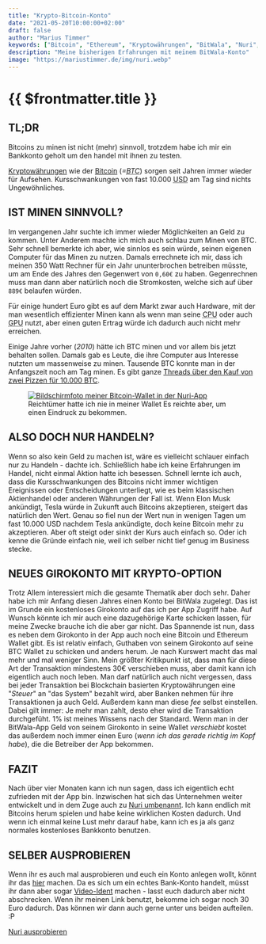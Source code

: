 ```yaml
---
title: "Krypto-Bitcoin-Konto"
date: "2021-05-20T10:00:00+02:00"
draft: false
author: "Marius Timmer"
keywords: ["Bitcoin", "Ethereum", "Kryptowährungen", "BitWala", "Nuri", "Girokonto", "Minen", "Handel", "Trading"]
description: "Meine bisherigen Erfahrungen mit meinem BitWala-Konto"
image: "https://mariustimmer.de/img/nuri.webp"
---
```


{{ $frontmatter.title }}
========================

TL;DR
-----
<summary>
	Bitcoins zu minen ist nicht (mehr) sinnvoll, trotzdem habe ich mir ein Bankkonto geholt um den handel mit ihnen zu testen.
</summary>

[Kryptowährungen](https://de.wikipedia.org/wiki/Kryptow%C3%A4hrung) wie der [Bitcoin](https://de.wikipedia.org/wiki/Bitcoin) (_=<abbr title="Bitcoin">BTC</abbr>_) sorgen seit Jahren immer wieder für Aufsehen. Kursschwankungen von fast 10.000 <abbr title="US Dollar">USD</abbr> am Tag sind nichts Ungewöhnliches.


IST MINEN SINNVOLL?
-------------------
Im vergangenen Jahr suchte ich immer wieder Möglichkeiten an Geld zu kommen. Unter Anderem machte ich mich auch schlau zum Minen von BTC. Sehr schnell bemerkte ich aber, wie sinnlos es sein würde, seinen eigenen Computer für das Minen zu nutzen. Damals errechnete ich mir, dass ich meinen 350 Watt Rechner für ein Jahr ununterbrochen betreiben müsste, um am Ende des Jahres den Gegenwert von `0,60€` zu haben. Gegenrechnen muss man dann aber natürlich noch die Stromkosten, welche sich auf über `889€` belaufen würden.

Für einige hundert Euro gibt es auf dem Markt zwar auch Hardware, mit der man wesentlich effizienter Minen kann als wenn man seine <abbr title="Prozessor">CPU</abbr> oder auch <abbr title="Grafik-Prozessor">GPU</abbr> nutzt, aber einen guten Ertrag würde ich dadurch auch nicht mehr erreichen.

Einige Jahre vorher (_2010_) hätte ich BTC minen und vor allem bis jetzt behalten sollen. Damals gab es Leute, die ihre Computer aus Interesse nutzten um massenweise zu minen. Tausende BTC konnte man in der Anfangszeit noch am Tag minen. Es gibt ganze [Threads über den Kauf von zwei Pizzen für 10.000 BTC](https://bitcointalk.org/index.php?topic=137.0).

<figure role="group" class="right col3">
    <a href="https://app.nuri.com/r/D9MM-UK9B" target="_blank">
		<img
	        alt="Bildschirmfoto meiner Bitcoin-Wallet in der Nuri-App"
	        srcset="/img/nuri_small.webp 480w,
	                /img/nuri.webp       640w"
	        src="/img/nuri.webp"
	        />
	</a>
    <figcaption>Reichtümer hatte ich nie in meiner Wallet Es reichte aber, um einen Eindruck zu bekommen.</figcaption>
</figure>


ALSO DOCH NUR HANDELN?
----------------------
Wenn so also kein Geld zu machen ist, wäre es vielleicht schlauer einfach nur zu Handeln - dachte ich. Schließlich habe ich keine Erfahrungen im Handel, nicht einmal Aktion hatte ich besessen. Schnell lernte ich auch, dass die Kursschwankungen des Bitcoins nicht immer wichtigen Ereignissen oder Entscheidungen unterliegt, wie es beim klassischen Aktienhandel oder anderen Währungen der Fall ist. Wenn Elon Musk ankündigt, Tesla würde in Zukunft auch Bitcoins akzeptieren, steigert das natürlich den Wert. Genau so fiel nun der Wert nun in wenigen Tagen um fast 10.000 USD nachdem Tesla ankündigte, doch keine Bitcoin mehr zu akzeptieren. Aber oft steigt oder sinkt der Kurs auch einfach so. Oder ich kenne die Gründe einfach nie, weil ich selber nicht tief genug im Business stecke.


NEUES GIROKONTO MIT KRYPTO-OPTION
---------------------------------
Trotz Allem interessiert mich die gesamte Thematik aber doch sehr. Daher habe ich mir Anfang diesen Jahres einen Konto bei BitWala zugelegt. Das ist im Grunde ein kostenloses Girokonto auf das ich per App Zugriff habe. Auf Wunsch könnte ich mir auch eine dazugehörige Karte schicken lassen, für meine Zwecke brauche ich die aber gar nicht. Das Spannende ist nun, dass es neben dem Girokonto in der App auch noch eine Bitcoin und Ethereum Wallet gibt. Es ist relativ einfach, Guthaben von seinem Girokonto auf seine BTC Wallet zu schicken und anders herum. Je nach Kurswert macht das mal mehr und mal weniger Sinn. Mein größter Kritikpunkt ist, dass man für diese Art der Transaktion mindestens 30€ verschieben muss, aber damit kann ich eigentlich auch noch leben. Man darf natürlich auch nicht vergessen, dass bei jeder Transaktion bei Blockchain basierten Kryptowährungen eine "_Steuer_" an "das System" bezahlt wird, aber Banken nehmen für ihre Transaktionen ja auch Geld. Außerdem kann man diese _fee_ selbst einstellen. Dabei gilt immer: Je mehr man zahlt, desto eher wird die Transaktion durchgefüht. 1% ist meines Wissens nach der Standard. Wenn man in der BitWala-App Geld von seinem Girokonto in seine Wallet _verschiebt_ kostet das außerdem noch immer einen Euro (_wenn ich das gerade richtig im Kopf habe_), die die Betreiber der App bekommen.


FAZIT
-----
Nach über vier Monaten kann ich nun sagen, dass ich eigentlich echt zufrieden mit der App bin. Inzwischen hat sich das Unternehmen weiter entwickelt und in dem Zuge auch zu [Nuri umbenannt](https://nuri.com/blog/meet-nuri/). Ich kann endlich mit Bitcoins herum spielen und habe keine wirklichen Kosten dadurch. Und wenn ich einmal keine Lust mehr darauf habe, kann ich es ja als ganz normales kostenloses Bankkonto benutzen.


SELBER AUSPROBIEREN
-------------------
Wenn ihr es auch mal ausprobieren und euch ein Konto anlegen wollt, könnt ihr das <a href="https://app.nuri.com/r/D9MM-UK9B" target="_blank" title="Konto anlegen">hier</a> machen. Da es sich um ein echtes Bank-Konto handelt, müsst ihr dann aber sogar [Video-Ident](https://de.wikipedia.org/wiki/Videoident) machen - lasst euch dadurch aber nicht abschrecken. Wenn ihr meinen Link benutzt, bekomme ich sogar noch 30 Euro dadurch. Das können wir dann auch gerne unter uns beiden aufteilen. :P

<a href="https://app.nuri.com/r/D9MM-UK9B" target="_blank">Nuri ausprobieren</a>
